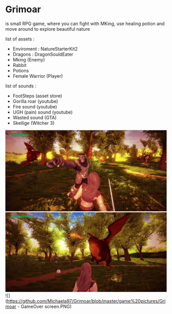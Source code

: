 # Grimoar

is small RPG game, where you can fight with MKing, use healing potion and move around to explore beautiful nature 

list of assets :

- Enviroment : NatureStarterKit2
- Dragons : DragonSouldEater
- Mking (Enemy)
- Rabbit
- Potions
- Female Warrior (Player)


list of sounds :

 - FootSteps (asset store)
 - Gorilla roar (youtube)
 - Fire sound (youtube)
 - UGH (pain) sound (youtube)
 - Wasted sound (GTA)
 - Skellige (Witcher 3)

![](https://github.com/Michaela97/Grimoar/blob/master/game%20pictures/Grimoar-figt.PNG)
![](https://github.com/Michaela97/Grimoar/blob/master/game%20pictures/Grimoar-dragon.PNG)
![](https://github.com/Michaela97/Grimoar/blob/master/game%20pictures/Grimoar - GameOver screen.PNG)

